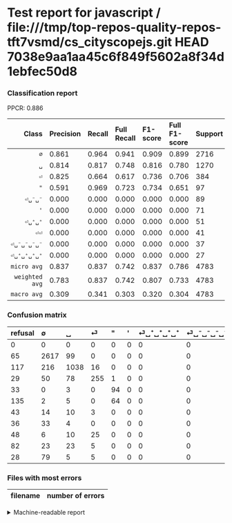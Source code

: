 # Test report for javascript / file:///tmp/top-repos-quality-repos-tft7vsmd/cs_cityscopejs.git HEAD 7038e9aa1aa45c6f849f5602a8f34d1ebfec50d8

### Classification report

PPCR: 0.886

| Class | Precision | Recall | Full Recall | F1-score | Full F1-score | Support | Full Support | PPCR |
|------:|:----------|:-------|:------------|:---------|:---------|:--------|:-------------|:-----|
| `∅` | 0.861| 0.964| 0.941| 0.909| 0.899| 2716| 2781| 0.977 |
| `␣` | 0.814| 0.817| 0.748| 0.816| 0.780| 1270| 1387| 0.916 |
| `⏎` | 0.825| 0.664| 0.617| 0.736| 0.706| 384| 413| 0.930 |
| `"` | 0.591| 0.969| 0.723| 0.734| 0.651| 97| 130| 0.746 |
| `⏎␣⁻␣⁻` | 0.000| 0.000| 0.000| 0.000| 0.000| 89| 117| 0.761 |
| `'` | 0.000| 0.000| 0.000| 0.000| 0.000| 71| 206| 0.345 |
| `⏎␣⁺␣⁺` | 0.000| 0.000| 0.000| 0.000| 0.000| 51| 133| 0.383 |
| `⏎⏎` | 0.000| 0.000| 0.000| 0.000| 0.000| 41| 89| 0.461 |
| `⏎␣⁻␣⁻␣⁻␣⁻` | 0.000| 0.000| 0.000| 0.000| 0.000| 37| 73| 0.507 |
| `⏎␣⁺␣⁺␣⁺␣⁺` | 0.000| 0.000| 0.000| 0.000| 0.000| 27| 70| 0.386 |
| `micro avg` | 0.837| 0.837| 0.742| 0.837| 0.786| 4783| 5399| 0.886 |
| `weighted avg` | 0.783| 0.837| 0.742| 0.807| 0.733| 4783| 5399| 0.886 |
| `macro avg` | 0.309| 0.341| 0.303| 0.320| 0.304| 4783| 5399| 0.886 |

### Confusion matrix

|refusal|  ∅| ␣| ⏎| "| '| ⏎␣⁺␣⁺␣⁺␣⁺| ⏎␣⁻␣⁻␣⁻␣⁻| ⏎⏎| ⏎␣⁺␣⁺| ⏎␣⁻␣⁻| 
|:---|:---|:---|:---|:---|:---|:---|:---|:---|:---|:---|
|0 |0 |0 |0 |0 |0 |0 |0 |0 |0 |0 |
|65 |2617 |99 |0 |0 |0 |0 |0 |0 |0 |0 |
|117 |216 |1038 |16 |0 |0 |0 |0 |0 |0 |0 |
|29 |50 |78 |255 |1 |0 |0 |0 |0 |0 |0 |
|33 |0 |3 |0 |94 |0 |0 |0 |0 |0 |0 |
|135 |2 |5 |0 |64 |0 |0 |0 |0 |0 |0 |
|43 |14 |10 |3 |0 |0 |0 |0 |0 |0 |0 |
|36 |33 |4 |0 |0 |0 |0 |0 |0 |0 |0 |
|48 |6 |10 |25 |0 |0 |0 |0 |0 |0 |0 |
|82 |23 |23 |5 |0 |0 |0 |0 |0 |0 |0 |
|28 |79 |5 |5 |0 |0 |0 |0 |0 |0 |0 |

### Files with most errors

| filename | number of errors|
|:----:|:-----|

<details>
    <summary>Machine-readable report</summary>
```json
{
  "cl_report": {"\"": {"f1-score": 0.734375, "precision": 0.5911949685534591, "recall": 0.9690721649484536, "support": 97}, "\u0027": {"f1-score": 0.0, "precision": 0.0, "recall": 0.0, "support": 71}, "macro avg": {"f1-score": 0.31953348505063184, "precision": 0.30914105972167794, "recall": 0.34140068368548004, "support": 4783}, "micro avg": {"f1-score": 0.8371315074221201, "precision": 0.8371315074221201, "recall": 0.8371315074221201, "support": 4783}, "weighted avg": {"f1-score": 0.8069169845837458, "precision": 0.783243032058275, "recall": 0.8371315074221201, "support": 4783}, "\u2205": {"f1-score": 0.9093120222376652, "precision": 0.8608552631578947, "recall": 0.9635493372606775, "support": 2716}, "\u23ce": {"f1-score": 0.7359307359307359, "precision": 0.8252427184466019, "recall": 0.6640625, "support": 384}, "\u23ce\u23ce": {"f1-score": 0.0, "precision": 0.0, "recall": 0.0, "support": 41}, "\u23ce\u2423\u207a\u2423\u207a": {"f1-score": 0.0, "precision": 0.0, "recall": 0.0, "support": 51}, "\u23ce\u2423\u207a\u2423\u207a\u2423\u207a\u2423\u207a": {"f1-score": 0.0, "precision": 0.0, "recall": 0.0, "support": 27}, "\u23ce\u2423\u207b\u2423\u207b": {"f1-score": 0.0, "precision": 0.0, "recall": 0.0, "support": 89}, "\u23ce\u2423\u207b\u2423\u207b\u2423\u207b\u2423\u207b": {"f1-score": 0.0, "precision": 0.0, "recall": 0.0, "support": 37}, "\u2423": {"f1-score": 0.8157170923379173, "precision": 0.8141176470588235, "recall": 0.8173228346456692, "support": 1270}},
  "cl_report_full": {"\"": {"f1-score": 0.6505190311418685, "precision": 0.5911949685534591, "recall": 0.7230769230769231, "support": 130}, "\u0027": {"f1-score": 0.0, "precision": 0.0, "recall": 0.0, "support": 206}, "macro avg": {"f1-score": 0.3035913205850512, "precision": 0.30914105972167794, "recall": 0.3029916537967899, "support": 5399}, "micro avg": {"f1-score": 0.7864859556079355, "precision": 0.8371315074221201, "recall": 0.7416188182996851, "support": 5399}, "weighted avg": {"f1-score": 0.7331969278039651, "precision": 0.7299315154552861, "recall": 0.7416188182996851, "support": 5399}, "\u2205": {"f1-score": 0.8991582202370726, "precision": 0.8608552631578947, "recall": 0.9410284070478245, "support": 2781}, "\u23ce": {"f1-score": 0.706371191135734, "precision": 0.8252427184466019, "recall": 0.6174334140435835, "support": 413}, "\u23ce\u23ce": {"f1-score": 0.0, "precision": 0.0, "recall": 0.0, "support": 89}, "\u23ce\u2423\u207a\u2423\u207a": {"f1-score": 0.0, "precision": 0.0, "recall": 0.0, "support": 133}, "\u23ce\u2423\u207a\u2423\u207a\u2423\u207a\u2423\u207a": {"f1-score": 0.0, "precision": 0.0, "recall": 0.0, "support": 70}, "\u23ce\u2423\u207b\u2423\u207b": {"f1-score": 0.0, "precision": 0.0, "recall": 0.0, "support": 117}, "\u23ce\u2423\u207b\u2423\u207b\u2423\u207b\u2423\u207b": {"f1-score": 0.0, "precision": 0.0, "recall": 0.0, "support": 73}, "\u2423": {"f1-score": 0.7798647633358377, "precision": 0.8141176470588235, "recall": 0.7483777937995674, "support": 1387}},
  "ppcr": 0.8859047971846639
}
```
</details>
